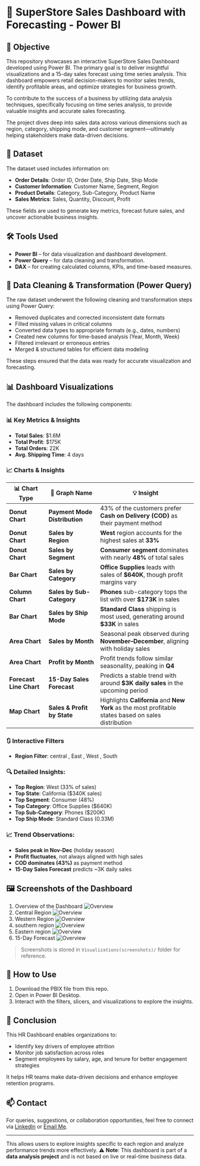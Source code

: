 # 🛒 SuperStore Sales Dashboard with Forecasting - Power BI 
## 📌 Objective
This repository showcases an interactive SuperStore Sales Dashboard developed using Power BI. The primary goal is to deliver insightful visualizations and a 15-day sales forecast using time series analysis. This dashboard empowers retail decision-makers to monitor sales trends, identify profitable areas, and optimize strategies for business growth.

To contribute to the success of a business by utilizing data analysis techniques, specifically focusing on time series analysis, to provide valuable insights and accurate sales forecasting.

The project dives deep into sales data across various dimensions such as region, category, shipping mode, and customer segment—ultimately helping stakeholders make data-driven decisions.
## 📁 Dataset
The dataset used includes information on:

- **Order Details**: Order ID, Order Date, Ship Date, Ship Mode  
- **Customer Information**: Customer Name, Segment, Region  
- **Product Details**: Category, Sub-Category, Product Name  
- **Sales Metrics**: Sales, Quantity, Discount, Profit

These fields are used to generate key metrics, forecast future sales, and uncover actionable business insights.
## 🛠️ Tools Used
- **Power BI** – for data visualization and dashboard development.
- **Power Query** – for data cleaning and transformation.
- **DAX** – for creating calculated columns, KPIs, and time-based measures.
## 🧹 Data Cleaning & Transformation (Power Query)
The raw dataset underwent the following cleaning and transformation steps using Power Query:

- Removed duplicates and corrected inconsistent date formats
- Filled missing values in critical columns
- Converted data types to appropriate formats (e.g., dates, numbers)
- Created new columns for time-based analysis (Year, Month, Week)
- Filtered irrelevant or erroneous entries
- Merged & structured tables for efficient data modeling

These steps ensured that the data was ready for accurate visualization and forecasting.

## 📊 Dashboard Visualizations
The dashboard includes the following components:
### 📊 Key Metrics & Insights

- **Total Sales**: $1.6M
- **Total Profit**: $175K
- **Total Orders**: 22K
- **Avg. Shipping Time**: 4 days

### 📈 Charts & Insights

| 📊 **Chart Type**         | 📌 **Graph Name**                      | 💡 **Insight** |
|--------------------------|----------------------------------------|----------------|
| **Donut Chart**          | **Payment Mode Distribution**          | 43% of the customers prefer **Cash on Delivery (COD)** as their payment method |
| **Donut Chart**          | **Sales by Region**                    | **West** region accounts for the highest sales at **33%** |
| **Donut Chart**          | **Sales by Segment**                   | **Consumer segment** dominates with nearly **48%** of total sales |
| **Bar Chart**            | **Sales by Category**                  | **Office Supplies** leads with sales of **$640K**, though profit margins vary |
| **Column Chart**         | **Sales by Sub-Category**              | **Phones** sub-category tops the list with over **$173K** in sales |
| **Bar Chart**            | **Sales by Ship Mode**                 | **Standard Class** shipping is most used, generating around **$33K** in sales |
| **Area Chart**           | **Sales by Month**                     | Seasonal peak observed during **November–December**, aligning with holiday sales |
| **Area Chart**           | **Profit by Month**                    | Profit trends follow similar seasonality, peaking in **Q4** |
| **Forecast Line Chart**  | **15-Day Sales Forecast**              | Predicts a stable trend with around **$3K daily sales** in the upcoming period |
| **Map Chart**            | **Sales & Profit by State**            | Highlights **California** and **New York** as the most profitable states based on sales distribution |
### 🔃 Interactive Filters
- **Region Filter**: central , East , West , South
  
### 🔍 Detailed Insights:
- **Top Region**: West (33% of sales)
- **Top State**: California ($340K sales)
- **Top Segment**: Consumer (48%)
- **Top Category**: Office Supplies ($640K)
- **Top Sub-Category**: Phones ($200K)
- **Top Ship Mode**: Standard Class (0.33M)

### 📈 Trend Observations:
- **Sales peak in Nov-Dec** (holiday season)
- **Profit fluctuates**, not always aligned with high sales
- **COD dominates (43%)** as payment method
- **15-Day Sales Forecast** predicts ~3K daily sales

## 🖼️ Screenshots of the Dashboard
1. Overview of the Dashboard 
![Overview](https://github.com/akanshagupta211/SuperStore-Sales-Dashboard/blob/main/Visualizations(screenshots)/Overview.png)
2. Central Region
   ![Overview](https://github.com/akanshagupta211/SuperStore-Sales-Dashboard/blob/main/Visualizations(screenshots)/central%20region.png)
3. Western Region
 ![Overview](https://github.com/akanshagupta211/SuperStore-Sales-Dashboard/blob/main/Visualizations(screenshots)/South%20Region.png)
4. southern region
   ![Overview](https://github.com/akanshagupta211/SuperStore-Sales-Dashboard/blob/main/Visualizations(screenshots)/West%20Region.png)
5. Eastern region
   ![Overview](https://github.com/akanshagupta211/SuperStore-Sales-Dashboard/blob/main/Visualizations(screenshots)/East%20Region.png)
6. 15-Day Forecast
   ![Overview](https://github.com/akanshagupta211/SuperStore-Sales-Dashboard/blob/main/Visualizations(screenshots)/15-days%20Sales%20forecasting.png)
> Screenshots is stored in `Visualizations(screenshots)/` folder for reference.
## 🚀 How to Use
1. Download the PBIX file from this repo.
2. Open in Power BI Desktop.
3. Interact with the filters, slicers, and visualizations to explore the insights.
## 📌 Conclusion
This HR Dashboard enables organizations to:
- Identify key drivers of employee attrition
- Monitor job satisfaction across roles
- Segment employees by salary, age, and tenure for better engagement strategies

It helps HR teams make data-driven decisions and enhance employee retention programs.

## 📫 Contact
For queries, suggestions, or collaboration opportunities, feel free to connect via [LinkedIn](#www.linkedin.com/in/akansha-gupta-b649a2216) or [Email Me](mailto:akanshabkg@gmail.com
).

---

This allows users to explore insights specific to each region and analyze performance trends more effectively.
⚠️ **Note**: This dashboard is part of a **data analysis project** and is not based on live or real-time business data.

